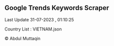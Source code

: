 

## Google Trends Keywords Scraper 
 
Last Update 31-07-2023 , 01:10:25

Country List :
VIETNAM.json



© Abdul Muttaqin 
